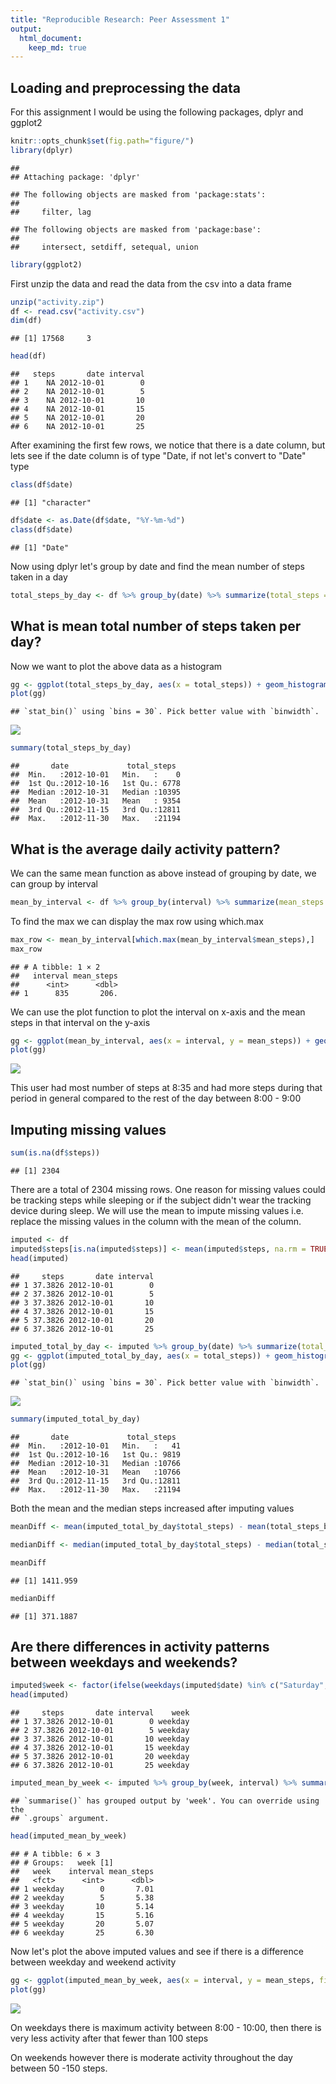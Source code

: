 ```yaml
---
title: "Reproducible Research: Peer Assessment 1"
output: 
  html_document:
    keep_md: true
---
```



## Loading and preprocessing the data

For this assignment I would be using the following packages, dplyr and ggplot2


```r
knitr::opts_chunk$set(fig.path="figure/")
library(dplyr)
```

```
## 
## Attaching package: 'dplyr'
```

```
## The following objects are masked from 'package:stats':
## 
##     filter, lag
```

```
## The following objects are masked from 'package:base':
## 
##     intersect, setdiff, setequal, union
```

```r
library(ggplot2)
```

First unzip the data and read the data from the csv into a data frame


```r
unzip("activity.zip")
df <- read.csv("activity.csv")
dim(df)
```

```
## [1] 17568     3
```

```r
head(df)
```

```
##   steps       date interval
## 1    NA 2012-10-01        0
## 2    NA 2012-10-01        5
## 3    NA 2012-10-01       10
## 4    NA 2012-10-01       15
## 5    NA 2012-10-01       20
## 6    NA 2012-10-01       25
```
After examining the first few rows, we notice that there is a date column, but lets see if the date column is of type "Date, if not let's convert to "Date" type

```r
class(df$date)
```

```
## [1] "character"
```

```r
df$date <- as.Date(df$date, "%Y-%m-%d")
class(df$date)
```

```
## [1] "Date"
```

Now using dplyr let's group by date and find the mean number of steps taken in a day

```r
total_steps_by_day <- df %>% group_by(date) %>% summarize(total_steps = sum(steps, na.rm = TRUE)) 
```

## What is mean total number of steps taken per day?

Now we want to plot the above data as a histogram


```r
gg <- ggplot(total_steps_by_day, aes(x = total_steps)) + geom_histogram() + labs(title = "Histogram of total steps taken in a day", x = "Total steps in a day", y = "binwidth = 30")
plot(gg)
```

```
## `stat_bin()` using `bins = 30`. Pick better value with `binwidth`.
```

![](figure/TotalStepsInDay-1.png)<!-- -->

```r
summary(total_steps_by_day)
```

```
##       date             total_steps   
##  Min.   :2012-10-01   Min.   :    0  
##  1st Qu.:2012-10-16   1st Qu.: 6778  
##  Median :2012-10-31   Median :10395  
##  Mean   :2012-10-31   Mean   : 9354  
##  3rd Qu.:2012-11-15   3rd Qu.:12811  
##  Max.   :2012-11-30   Max.   :21194
```

## What is the average daily activity pattern?

We can the same mean function as above instead of grouping by date, we can group by interval


```r
mean_by_interval <- df %>% group_by(interval) %>% summarize(mean_steps = mean(steps, na.rm = TRUE))
```

To find the max we can display the max row using which.max 

```r
max_row <- mean_by_interval[which.max(mean_by_interval$mean_steps),]
max_row
```

```
## # A tibble: 1 × 2
##   interval mean_steps
##      <int>      <dbl>
## 1      835       206.
```

We can use the plot function to plot the interval on x-axis and the mean steps in that interval on the y-axis


```r
gg <- ggplot(mean_by_interval, aes(x = interval, y = mean_steps)) + geom_line() + labs(title = "Average steps taken during the 5 minute intervals", x = "5 minute window during the day", y = "Average steps during the 5 min interval")
plot(gg)
```

![](figure/MeanStepsByInterval-1.png)<!-- -->

This user had most number of steps at 8:35 and had more steps during that period in general compared to the rest of the day between 8:00 - 9:00 


## Imputing missing values


```r
sum(is.na(df$steps))
```

```
## [1] 2304
```

There are a total of 2304 missing rows. One reason for missing values could be tracking steps while sleeping or if the subject didn't wear the tracking device during sleep. We will use the mean to impute missing values i.e. replace the missing values in the column with the mean of the column. 


```r
imputed <- df
imputed$steps[is.na(imputed$steps)] <- mean(imputed$steps, na.rm = TRUE)
head(imputed)
```

```
##     steps       date interval
## 1 37.3826 2012-10-01        0
## 2 37.3826 2012-10-01        5
## 3 37.3826 2012-10-01       10
## 4 37.3826 2012-10-01       15
## 5 37.3826 2012-10-01       20
## 6 37.3826 2012-10-01       25
```


```r
imputed_total_by_day <- imputed %>% group_by(date) %>% summarize(total_steps = sum(steps, na.rm = TRUE))
gg <- ggplot(imputed_total_by_day, aes(x = total_steps)) + geom_histogram() + labs(title = "Histogram of total steps taken in a day (after imputing values)", x = "Total steps in a day", y = "binwidth = 30")
plot(gg)
```

```
## `stat_bin()` using `bins = 30`. Pick better value with `binwidth`.
```

![](figure/ImputedTotalStepsInDay-1.png)<!-- -->

```r
summary(imputed_total_by_day)
```

```
##       date             total_steps   
##  Min.   :2012-10-01   Min.   :   41  
##  1st Qu.:2012-10-16   1st Qu.: 9819  
##  Median :2012-10-31   Median :10766  
##  Mean   :2012-10-31   Mean   :10766  
##  3rd Qu.:2012-11-15   3rd Qu.:12811  
##  Max.   :2012-11-30   Max.   :21194
```


Both the mean and the median steps increased after imputing values

```r
meanDiff <- mean(imputed_total_by_day$total_steps) - mean(total_steps_by_day$total_steps) 

medianDiff <- median(imputed_total_by_day$total_steps) - median(total_steps_by_day$total_steps) 

meanDiff
```

```
## [1] 1411.959
```

```r
medianDiff
```

```
## [1] 371.1887
```

## Are there differences in activity patterns between weekdays and weekends?


```r
imputed$week <- factor(ifelse(weekdays(imputed$date) %in% c("Saturday", "Sunday"), "weekend", "weekday"))
head(imputed)
```

```
##     steps       date interval    week
## 1 37.3826 2012-10-01        0 weekday
## 2 37.3826 2012-10-01        5 weekday
## 3 37.3826 2012-10-01       10 weekday
## 4 37.3826 2012-10-01       15 weekday
## 5 37.3826 2012-10-01       20 weekday
## 6 37.3826 2012-10-01       25 weekday
```

```r
imputed_mean_by_week <- imputed %>% group_by(week, interval) %>% summarize(mean_steps = mean(steps, na.rm = TRUE))
```

```
## `summarise()` has grouped output by 'week'. You can override using the
## `.groups` argument.
```

```r
head(imputed_mean_by_week)
```

```
## # A tibble: 6 × 3
## # Groups:   week [1]
##   week    interval mean_steps
##   <fct>      <int>      <dbl>
## 1 weekday        0       7.01
## 2 weekday        5       5.38
## 3 weekday       10       5.14
## 4 weekday       15       5.16
## 5 weekday       20       5.07
## 6 weekday       25       6.30
```

Now let's plot the above imputed values and see if there is a difference between weekday and weekend activity


```r
gg <- ggplot(imputed_mean_by_week, aes(x = interval, y = mean_steps, fill = week)) + geom_line() + facet_grid(week~.) + labs(title = "Average steps taken on weekdays vs weekends", x = "5 minute interval during the day", y = "Average steps taken")
plot(gg)
```

![](figure/WeekdaysVsWeekends-1.png)<!-- -->

On weekdays there is maximum activity between 8:00 - 10:00, then there is very less activity after that fewer than 100 steps

On weekends however there is moderate activity throughout the day between 50 -150 steps. 
